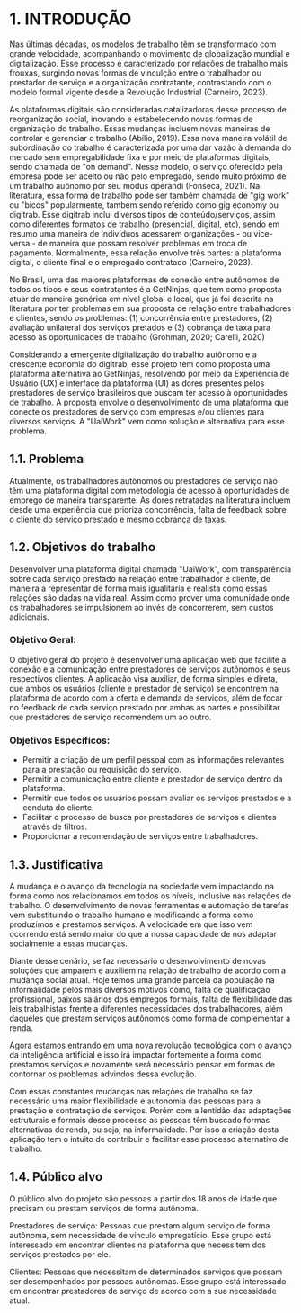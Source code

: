 # 1. INTRODUÇÃO

Nas últimas décadas, os modelos de trabalho têm se transformado com grande velocidade, acompanhando o movimento de globalização mundial e digitalização. Esse processo é caracterizado por relações de trabalho mais frouxas, surgindo novas formas de vinculção entre o trabalhador ou prestador de serviço e a organização contratante, contrastando com o modelo formal vigente desde a Revolução Industrial (Carneiro, 2023).

As plataformas digitais são consideradas catalizadoras desse processo de reorganização social, inovando e estabelecendo novas formas de organização do trabalho. Essas mudanças incluem novas maneiras de controlar e gerenciar o trabalho (Abílio, 2019). Essa nova maneira volátil de subordinação do trabalho é caracterizada por uma dar vazão à demanda do mercado sem empregabilidade fixa e por meio de plataformas digitais, sendo chamada de "on demand". Nesse modelo, o serviço oferecido pela empresa pode ser aceito ou não pelo empregado, sendo muito próximo de um trabalho auônomo por seu modus operandi (Fonseca, 2021). Na literatura, essa forma de trabalho pode ser também chamada de "gig work" ou "bicos" popularmente, também sendo referido como gig economy ou digitrab. Esse digitrab inclui diversos tipos de conteúdo/serviços, assim como diferentes formatos de trabalho (presencial, digital, etc), sendo em resumo uma maneira de indivíduos acessarem organizações - ou vice-versa - de maneira que possam resolver problemas em troca de pagamento. Normalmente, essa relação envolve três partes: a plataforma digital, o cliente final e o empregado contratado (Carneiro, 2023).

No Brasil, uma das maiores plataformas de conexão entre autônomos de todos os tipos e seus contratantes é a GetNinjas, que tem como proposta atuar de maneira genérica em nível global e local, que já foi descrita na literatura por ter problemas em sua proposta de relação entre trabalhadores e clientes, sendo os problemas: (1) concorrência entre prestadores, (2) avaliação unilateral dos serviços pretados e (3) cobrança de taxa para acesso às oportunidades de trabalho (Grohman, 2020; Carelli, 2020)

Considerando a emergente digitalização do trabalho autônomo e a crescente economia do digitrab, esse projeto tem como proposta uma plataforma alternativa ao GetNinjas, resolvendo por meio da Experiência de Usuário (UX) e interface da plataforma (UI) as dores presentes pelos prestadores de serviço brasileiros que buscam ter acesso à oportunidades de trabalho. A proposta envolve o desenvolvimento de uma plataforma que conecte os prestadores de serviço com empresas e/ou clientes para diversos serviços. A "UaiWork" vem como solução e alternativa para esse problema.

## 1.1. Problema

<!--Nesse momento você deve apresentar o problema que a sua aplicação deve resolver. No entanto, não é a hora de comentar sobre a aplicação. 
Descreva também o contexto em que essa aplicação será usada, se houver: empresa, tecnologias, etc. Novamente, descreva apenas o que de fato existir, pois ainda não é a hora de apresentar requisitos detalhados ou projetos.-->
Atualmente, os trabalhadores autônomos ou prestadores de serviço não têm uma plataforma digital com metodologia de acesso à oportunidades de emprego de maneira transparente. As dores retratadas na literatura incluem desde uma experiência que prioriza concorrência, falta de feedback sobre o cliente do serviço prestado e mesmo cobrança de taxas.

## 1.2. Objetivos do trabalho

<!--Aqui você deve descrever os objetivos do trabalho indicando que o objetivo geral é desenvolver um software para solucionar o problema apresentado acima. O objetivo geral deve resumir e apresentar a ideia central de um trabalho, descrevendo também a sua finalidade. Os objetivos específicos darão uma maior delimitação ao tema, além de detalhar os processos necessários para a realização do trabalho.-->

Desenvolver uma plataforma digital chamada "UaiWork", com transparência sobre cada serviço prestado na relação entre trabalhador e cliente, de maneira a representar de forma mais igualitária e realista como essas relações são dadas na vida real. Assim como prover uma comunidade onde os trabalhadores se impulsionem ao invés de concorrerem, sem custos adicionais.

### Objetivo Geral:

O objetivo geral do projeto é desenvolver uma aplicação web que facilite a conexão e a comunicação entre prestadores de serviços autônomos e seus respectivos clientes. A aplicação visa auxiliar, de forma simples e direta, que ambos os usuários (cliente e prestador de serviço) se encontrem na plataforma de acordo com a oferta e demanda de serviços, além de focar no feedback de cada serviço prestado por ambas as partes e possibilitar que prestadores de serviço recomendem um ao outro.

### Objetivos Específicos:
- Permitir a criação de um perfil pessoal com as informações relevantes para a prestação ou requisição do serviço.
- Permitir a comunicação entre cliente e prestador de serviço dentro da plataforma.
- Permitir que todos os usuários possam avaliar os serviços prestados e a conduta do cliente.
- Facilitar o processo de busca por prestadores de serviços e clientes através de filtros.
- Proporcionar a recomendação de serviços entre trabalhadores.

## 1.3. Justificativa

<!--Descreva a importância ou a motivação para trabalhar com esta aplicação que você escolheu. Indique as razões pelas quais você escolheu seus objetivos específicos ou as razões para aprofundar em certos aspectos do software.-->
A mudança e o avanço da tecnologia na sociedade vem impactando na forma como nos relacionamos em todos os níveis, inclusive nas relações de trabalho. O desenvolvimento de novas ferramentas e automação de tarefas vem substituindo o trabalho humano e modificando a forma como produzimos e prestamos serviços. A velocidade em que isso vem ocorrendo está sendo maior do que a nossa capacidade de nos adaptar socialmente a essas mudanças.

Diante desse cenário, se faz necessário o desenvolvimento de novas soluções que amparem e auxiliem na relação de trabalho de acordo com a mudança social atual. Hoje temos uma grande parcela da população na informalidade pelos mais diversos motivos como, falta de qualificação profissional, baixos salários dos empregos formais, falta de flexibilidade das leis trabalhistas frente a diferentes necessidades dos trabalhadores, além daqueles que prestam serviços autônomos como forma de complementar a renda.

Agora estamos entrando em uma nova revolução tecnológica com o avanço da inteligência artificial e isso irá impactar fortemente a forma como prestamos serviços e novamente será necessário pensar em formas de contornar os problemas advindos dessa evolução.

Com essas constantes mudanças nas relações de trabalho se faz necessário uma maior flexibilidade e autonomia das pessoas para a prestação e contratação de serviços. Porém com a lentidão das adaptações estruturais e formais desse processo as pessoas têm buscado formas alternativas de renda, ou seja, na informalidade. Por isso a criação desta aplicação tem o intuito de contribuir e facilitar esse processo alternativo de trabalho.


## 1.4. Público alvo

<!--Descreva quem serão as pessoas que usarão a sua aplicação indicando os diferentes perfis. O objetivo aqui não é definir quem serão os clientes ou quais serão os papéis dos usuários na aplicação. A ideia é, dentro do possível, conhecer um pouco mais sobre o perfil dos usuários: conhecimentos prévios, relação com a tecnologia, relações hierárquicas, etc.-->

O público alvo do projeto são pessoas a partir dos 18 anos de idade que precisam ou prestam serviços de forma autônoma.

Prestadores de serviço: Pessoas que prestam algum serviço de forma autônoma, sem necessidade de vínculo empregatício. Esse grupo está interessado em encontrar clientes na plataforma que necessitem dos serviços prestados por ele.

Clientes: Pessoas que necessitam de determinados serviços que possam ser desempenhados por pessoas autônomas. Esse grupo está interessado em encontrar prestadores de serviço de acordo com a sua necessidade atual.

